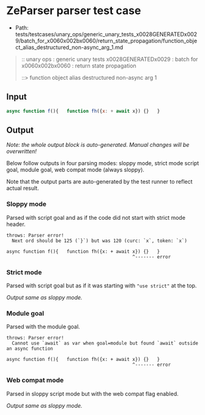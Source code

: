 # ZeParser parser test case

- Path: tests/testcases/unary_ops/generic_unary_tests_x0028GENERATEDx0029/batch_for_x0060x002bx0060/return_state_propagation/function_object_alias_destructured_non-async_arg_1.md

> :: unary ops : generic unary tests x0028GENERATEDx0029 : batch for x0060x002bx0060 : return state propagation
>
> ::> function object alias destructured non-async arg 1

## Input

`````js
async function f(){   function fh({x: + await x}) {}   }
`````

## Output

_Note: the whole output block is auto-generated. Manual changes will be overwritten!_

Below follow outputs in four parsing modes: sloppy mode, strict mode script goal, module goal, web compat mode (always sloppy).

Note that the output parts are auto-generated by the test runner to reflect actual result.

### Sloppy mode

Parsed with script goal and as if the code did not start with strict mode header.

`````
throws: Parser error!
  Next ord should be 125 (`}`) but was 120 (curc: `x`, token: `x`)

async function f(){   function fh({x: + await x}) {}   }
                                              ^------- error
`````

### Strict mode

Parsed with script goal but as if it was starting with `"use strict"` at the top.

_Output same as sloppy mode._

### Module goal

Parsed with the module goal.

`````
throws: Parser error!
  Cannot use `await` as var when goal=module but found `await` outside an async function

async function f(){   function fh({x: + await x}) {}   }
                                              ^------- error
`````


### Web compat mode

Parsed in sloppy script mode but with the web compat flag enabled.

_Output same as sloppy mode._
